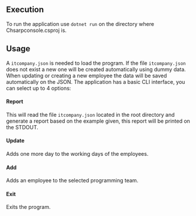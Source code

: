 ## Execution

To run the application use `dotnet run` on the directory where Chsarpconsole.csproj is.


## Usage

A `itcompany.json` is needed to load the program.
If the file  `itcompany.json` does not exist a new one will be created automatically using dummy data.
When updating or creating a new employee the data will be saved automatically on the JSON.
The application has a basic CLI interface, you can select up to 4 options:

#### Report

This will read the file `itcompany.json` located in the root directory and generate a report based on the example given, this report will be printed on the STDOUT. 

#### Update

Adds one more day to the working days of the employees.

#### Add

Adds an employee to the selected programming team.

#### Exit

Exits the program.